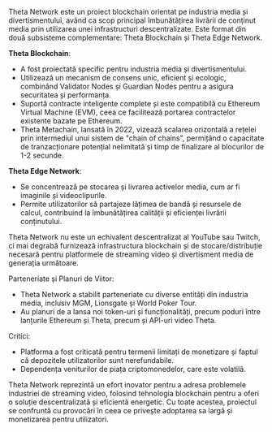 Theta Network este un proiect blockchain orientat pe industria media și divertismentului, având ca scop principal îmbunătățirea livrării de conținut media prin utilizarea unei infrastructuri descentralizate. Este format din două subsisteme complementare: Theta Blockchain și Theta Edge Network.

**Theta Blockchain**:
- A fost proiectată specific pentru industria media și divertismentului.
- Utilizează un mecanism de consens unic, eficient și ecologic, combinând Validator Nodes și Guardian Nodes pentru a asigura securitatea și performanța.
- Suportă contracte inteligente complete și este compatibilă cu Ethereum Virtual Machine (EVM), ceea ce facilitează portarea contractelor existente bazate pe Ethereum.
- Theta Metachain, lansată în 2022, vizează scalarea orizontală a rețelei prin intermediul unui sistem de "chain of chains", permițând o capacitate de tranzacționare potențial nelimitată și timp de finalizare al blocurilor de 1-2 secunde.

**Theta Edge Network**:
- Se concentrează pe stocarea și livrarea activelor media, cum ar fi imaginile și videoclipurile.
- Permite utilizatorilor să partajeze lățimea de bandă și resursele de calcul, contribuind la îmbunătățirea calității și eficienței livrării conținutului.

Theta Network nu este un echivalent descentralizat al YouTube sau Twitch, ci mai degrabă furnizează infrastructura blockchain și de stocare/distribuție necesară pentru platformele de streaming video și divertisment media de generația următoare.

Parteneriate și Planuri de Viitor:
- Theta Network a stabilit parteneriate cu diverse entități din industria media, inclusiv MGM, Lionsgate și World Poker Tour.
- Au planuri de a lansa noi token-uri și funcționalități, precum poduri între lanțurile Ethereum și Theta, precum și API-uri video Theta.

Critici:
- Platforma a fost criticată pentru termenii limitați de monetizare și faptul că depozitele utilizatorilor sunt nerefundabile.
- Dependența veniturilor de piața criptomonedelor, care este volatilă.

Theta Network reprezintă un efort inovator pentru a adresa problemele industriei de streaming video, folosind tehnologia blockchain pentru a oferi o soluție descentralizată și eficientă energetic. Cu toate acestea, proiectul se confruntă cu provocări în ceea ce privește adoptarea sa largă și monetizarea pentru utilizatori.

